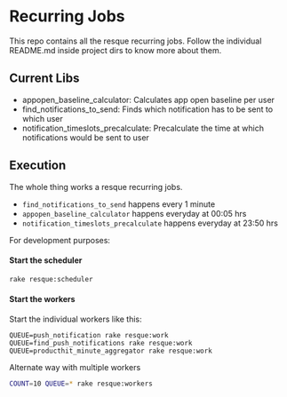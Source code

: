 # Recurring Jobs #

This repo contains all the resque recurring jobs. Follow the individual README.md inside project dirs to know more about them.

## Current Libs ##

- appopen\_baseline\_calculator: Calculates app open baseline per user
- find\_notifications\_to\_send: Finds which notification has to be sent to which user
- notification\_timeslots\_precalculate: Precalculate the time at which notifications would be sent to user


## Execution ##

The whole thing works a resque recurring jobs.

- `find_notifications_to_send` happens every 1 minute
- `appopen_baseline_calculator` happens everyday at 00:05 hrs
- `notification_timeslots_precalculate` happens everyday at 23:50 hrs

For development purposes:

#### Start the scheduler ####

```bash
rake resque:scheduler
```

#### Start the workers ####

Start the individual workers like this:

```
QUEUE=push_notification rake resque:work
QUEUE=find_push_notifications rake resque:work
QUEUE=producthit_minute_aggregator rake resque:work
```

Alternate way with multiple workers

```bash
COUNT=10 QUEUE=* rake resque:workers
```
